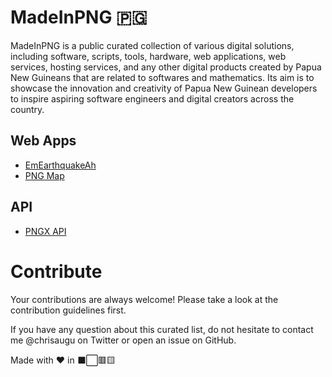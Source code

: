 # MadeInPNG 🇵🇬
MadeInPNG is a public curated collection of various digital solutions, including software, scripts, tools, hardware, web applications, web services, hosting services, and any other digital products created by Papua New Guineans that are related to softwares and mathematics. Its aim is to showcase the innovation and creativity of Papua New Guinean developers to inspire aspiring software engineers and digital creators across the country.

## Web Apps
- [EmEarthquakeAh](https://em-earthquake-ah.netlify.app)
- [PNG Map](https://pngmap.netlify.app/)

## API
- [PNGX API](https://github.com/chrisaugu/pngx-api)

# Contribute
Your contributions are always welcome! Please take a look at the contribution guidelines first.

If you have any question about this curated list, do not hesitate to contact me @chrisaugu on Twitter or open an issue on GitHub.

Made with ❤️ in ⬛⬜🟥🟨

